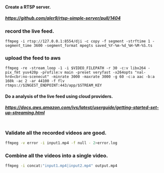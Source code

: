 #### Create a RTSP server.

##### https://github.com/aler9/rtsp-simple-server/pull/1404
### record the live feed.
```
ffmpeg -i rtsp://127.0.0.1:8554/dji -c copy -f segment -strftime 1 -segment_time 3600 -segment_format mpegts saved_%Y-%m-%d_%H-%M-%S.ts
```
### upload the feed to aws
```
ffmpeg -re -stream_loop -1 -i $VIDEO_FILEPATH -r 30 -c:v libx264 -pix_fmt yuv420p -profile:v main -preset veryfast -x264opts "nal-hrd=cbr:no-scenecut" -minrate 3000 -maxrate 3000 -g 60 -c:a aac -b:a 160k -ac 2 -ar 44100 -f flv rtmps://$INGEST_ENDPOINT:443/app/$STREAM_KEY
```

#### Do a analysis of the live feed using cloud providers.

##### https://docs.aws.amazon.com/ivs/latest/userguide/getting-started-set-up-streaming.html

```

```

### Validate all the recorded videos are good.
``` bash
ffmpeg -v error -i input1.mp4 -f null - 2>error.log
```

### Combine all the videos into a single video.
``` bash
ffmpeg -i concat:"input1.mp4|input2.mp4" output.mp4
```
